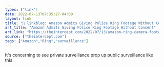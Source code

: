 ```yaml
---
types: ["link"]
date: 2022-07-13T07:35:27-04:00
layout: link
title: "🔗 linkblog: Amazon Admits Giving Police Ring Footage Without Consent'"
art_title: "Amazon Admits Giving Police Ring Footage Without Consent"
art_link: "https://theintercept.com/2022/07/13/amazon-ring-camera-footage-police-ed-markey/"
source: ["theintercept.com"]
tags: ["Amazon","Ring","surveillance"]
---
```

It's concerning to see private surveillance prop up public surveillance like this.
 
